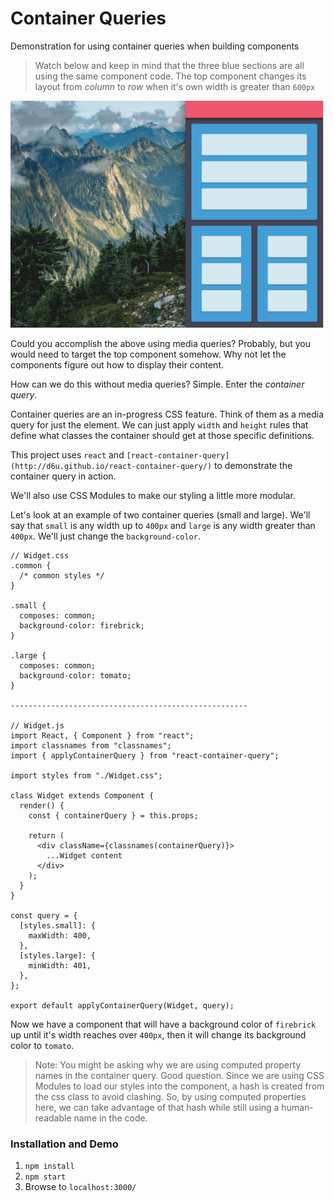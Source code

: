 # Container Queries
Demonstration for using container queries when building components

> Watch below and keep in mind that the three blue sections are all using the same component code. The top component changes its layout from _column_ to _row_ when it's own width is greater than `600px`

![Container Queries FTW](container-query.gif)

Could you accomplish the above using media queries? Probably, but you would need to target the top component somehow. Why not let the components figure out how to display their content.

How can we do this without media queries? Simple. Enter the *container query*.

Container queries are an in-progress CSS feature. Think of them as a media query for just the element. We can just apply `width` and `height` rules that define what classes the container should get at those specific definitions.

This project uses `react` and `[react-container-query](http://d6u.github.io/react-container-query/)` to demonstrate the container query in action. 

We'll also use CSS Modules to make our styling a little more modular.

Let's look at an example of two container queries (small and large). We'll say that `small` is any width up to `400px` and `large` is any width greater than `400px`. We'll just change the `background-color`.
```
// Widget.css
.common {
  /* common styles */
}

.small {
  composes: common;
  background-color: firebrick;
}

.large {
  composes: common;
  background-color: tomato;
}

-----------------------------------------------------

// Widget.js
import React, { Component } from "react";
import classnames from "classnames";
import { applyContainerQuery } from "react-container-query";

import styles from "./Widget.css";

class Widget extends Component {
  render() {
    const { containerQuery } = this.props;
  
    return (
      <div className={classnames(containerQuery)}>
        ...Widget content
      </div>
    );
  }
}

const query = {
  [styles.small]: {
    maxWidth: 400,
  },
  [styles.large]: {
    minWidth: 401,
  },
};

export default applyContainerQuery(Widget, query);
```

Now we have a component that will have a background color of `firebrick` up until it's width reaches over `400px`, then it will change its background color to `tomato`.

> Note: You might be asking why we are using computed property names in the container query. Good question. Since we are using CSS Modules to load our styles into the component, a hash is created from the css class to avoid clashing. So, by using computed properties here, we can take advantage of that hash while still using a human-readable name in the code.

### Installation and Demo
1. `npm install`
2. `npm start`
3. Browse to `localhost:3000/`
